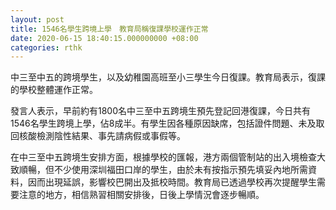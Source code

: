 ```yaml
---
layout: post
title: 1546名學生跨境上學　教育局稱復課學校運作正常
date: 2020-06-15 18:40:15.000000000 +08:00
categories: rthk
---
```


中三至中五的跨境學生，以及幼稚園高班至小三學生今日復課。教育局表示，復課的學校整體運作正常。

發言人表示，早前約有1800名中三至中五跨境生預先登記回港復課，今日共有1546名學生跨境上學，佔8成半。有學生因各種原因缺席，包括證件問題、未及取回核酸檢測陰性結果、事先請病假或事假等。 

在中三至中五跨境生安排方面，根據學校的匯報，港方兩個管制站的出入境檢查大致順暢，但不少使用深圳福田口岸的學生，由於未有按指示預先填妥內地所需資料，因而出現延誤，影響校巴開出及抵校時間。教育局已透過學校再次提醒學生需要注意的地方，相信熟習相關安排後，日後上學情況會逐步暢順。
